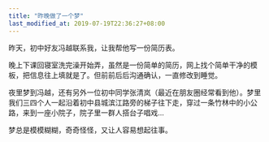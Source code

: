 ```yaml
---
title: "昨晚做了一个梦"
last_modified_at: 2019-07-19T22:36:27+08:00
---
```


昨天，初中好友冯越联系我，让我帮他写一份简历表。

晚上下课回寝室洗完澡开始弄，虽然是一份简单的简历，网上找个简单干净的模板，把信息往上填就是了。但前前后后沟通确认，一直修改到睡觉。

夜里梦到冯越，还有另外一位初中同学张清岚（最近在朋友圈经常看到他）。梦里我们三四个人一起沿着初中县城滨江路旁的梯子往下走，穿过一条竹林中的小公路，来到一座小院子，院子里一群人搭台子唱戏...

梦总是模模糊糊，奇奇怪怪，又让人容易想起往事。
